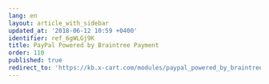 ```yaml
---
lang: en
layout: article_with_sidebar
updated_at: '2018-06-12 10:59 +0400'
identifier: ref_6gWLGj9K
title: PayPal Powered by Braintree Payment
order: 110
published: true
redirect_to: 'https://kb.x-cart.com/modules/paypal_powered_by_braintree/'
---
```

